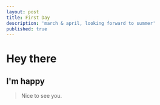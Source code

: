 ```yaml
---
layout: post
title: First Day
description: 'march & april, looking forward to summer'
published: true
---
```


# Hey there

## I'm happy

> Nice to see you.

